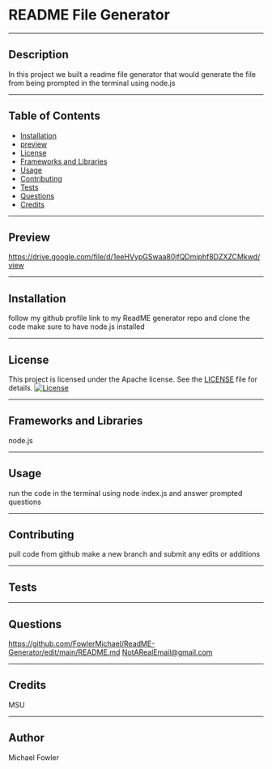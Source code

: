 
  # README File Generator
  <hr>

  ## Description
  In this project we built a readme file generator that would generate the file from being prompted in the terminal using node.js
  <hr>

  ## Table of Contents
  * [Installation](#installation)
  * [preview](#preview)
  * [License](#license)
  * [Frameworks and Libraries](#frameworks-and-libraries)
  * [Usage](#usage)
  * [Contributing](#contributing)
  * [Tests](#tests)
  * [Questions](#questions)
  * [Credits](#credits)
  <hr>

  ## Preview
   https://drive.google.com/file/d/1eeHVypGSwaa80jfQDmiphf8DZXZCMkwd/view
   <hr>

  ## Installation
   follow my github profile link to my ReadME generator repo and clone the code make sure to have node.js installed
   <hr>

   ## License

This project is licensed under the Apache license. See the [LICENSE](LICENSE) file for details.
   [![License](https://img.shields.io/badge/License-Apache-blue.svg)](LICENSE)
   
   <hr>

  ## Frameworks and Libraries
   node.js
   <hr>

  ## Usage
  run the code in the terminal using node index.js and answer prompted questions
  <hr>

  ## Contributing
  pull code from github make a new branch and submit any edits or additions
  <hr>

  ## Tests
  
  <hr>

  ## Questions
  https://github.com/FowlerMichael/ReadME-Generator/edit/main/README.md
  NotARealEmail@gmail.com
  <hr>


  ## Credits
   MSU
   <hr>

  ## Author
   Michael Fowler

